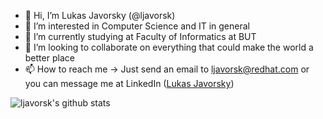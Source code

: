- 👋 Hi, I’m Lukas Javorsky (@ljavorsk)
- 👀 I’m interested in Computer Science and IT in general
- 🌱 I’m currently studying at Faculty of Informatics at BUT
- 💞️ I’m looking to collaborate on everything that could make the world a better place
- 📫 How to reach me -> Just send an email to ljavorsk@redhat.com or you can message me at LinkedIn ([Lukas Javorsky](https://www.linkedin.com/in/lukas-javorsky/))

![ljavorsk's github stats](https://github-readme-stats.vercel.app/api?username=ljavorsk&show_icons=true&theme=tokyonight)
